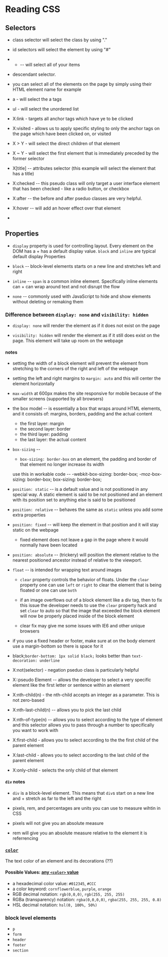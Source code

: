 # Reading CSS

## Selectors

* class selector will select the class by using "."
* id selectors will select the element by using "#"
* * -- will select all of your items

* descendant selector.

* you can select all of the elements on the page by simply using their HTML element name for example

* a - will select the a tags

* ul - will select the unordered list

* X:link - targets all anchor tags which have ye to be clicked

* X:visited - allows us to apply specific styling to only the anchor tags on the page which have been clicked on, or visited

* X > Y - will select the direct children of that element

* X ~ Y - will select the first element that is immediately preceded by the former selector

* X[title] -- attributes selector (this example will select the element that has a title)

* X:checked -- this pseudo class will only target a user interface element that has been checked - like a radio button, or checkbox

* X:after -- the before and after pseduo classes are very helpful.

* X:hover -- will add an hover effect over that element

*


## Properties

* `display` property is used for controlling layout. Every element on the DOM has a +
   has a default display value. `block` and `inline` are typical default display Properties

* `block` -- block-level elements starts on a new line and stretches left and right
* `inline` -- `span` is a common inline element. Specifically inline elements can +
              can wrap around text and not disrupt the flow
* `none` -- commonly used with JavaScript to hide and show elements without deleting or remaking them

### Difference between `display: none` and `visibility: hidden`

* `display: none` will render the element as if it does not exist on the page

* `visibility: hidden` will render the element as if it still does exist on the page. This element will take up room on the webpage


#### notes

+ setting the width of a block element will prevent the element from stretching to the corners of the right and left of the webpage

+ setting the left and right margins to `margin: auto` and this will center the element horizontally

+ `max-width` at 600px makes the site responsive for mobile because of the smaller screens (supported by all browsers)

+ the box model -- is essentially a box that wraps around HTML elements, and it consists of: margins, borders, padding and the actual content

    * the first layer: margin
    * the second layer: border
    * the third layer: padding
    * the last layer: the actual content

+ `box-sizing` --
    * `box-sizing: border-box` on an element, the padding and border of that element no longer increase its width

  use this in workable code --
  -webkit-box-sizing: border-box;
     -moz-box-sizing: border-box;
          box-sizing: border-box;


+ `position: static` -- is a default value and is not positioned in any special way. A static element is said to be not positioned and an element with its position set to anything else is said to be positioned

+ `position: relative` -- behaves the same as `static` unless you add some extra properties

+ `position: fixed` -- will keep the element in that position and it will stay static on the webpage

    * fixed element does not leave a gap in the page where it would normally have been located

+ `position: absolute` -- (trickery) will position the element relative to the nearest positioned ancestor instead of relative to the viewport.

+ `float` -- is intended for wrapping text around images

   * `clear` property controls the behavior of floats. Under the `clear` property one can use `left` or `right` to clear the element that is being floated or one can use `both`

   * if an image overflows out of a block element like a div tag, then to fix this issue the developer needs to use the `clear` property hack and set `clear` to auto so that the image that exceeded the block element will now be properly placed inside of the block element

  * clear fix may give me some issues with IE6 and other unique browsers

+ if you use a fixed header or footer, make sure at on the body element use a margin-bottom so there is space for it

+ black;`border-bottom: 1px solid black;` looks better than `text-decoration: underline`

+ X:not(selector) - negation pseduo class is particularly helpful

+ X::pseudo Element -- allows the developer to select a very specific element like the first letter or sentence within an element

+ X:nth-child(n) - the nth-child accepts an integer as a parameter. This is not zero-based

+ X:nth-last-child(n) -- allows you to pick the last child

+ X:nth-of-type(n) -- allows you to select according to the type of element and this selector allows you to pass through a number to specifically you want to work with

+ X:first-child - allows you to select according to the the first child of the parent element

+ X:last-child - allows you to select according to the last child of the parent element

+ X:only-child - selects the only child of that element

#### `div` notes

* `div` is a block-level element. This means that `div`s start on a new line and +
  stretch as far to the left and the right

+ pixels, rem, and percentages are units you can use to measure wihtin in CSS

+ pixels will not give you an absolute measure

+ rem will give you an absolute measure relative to the element it is referrencing

### [`color`](https://developer.mozilla.org/en-US/docs/Web/CSS/color)

The text color of an element and its decorations (??)

#### Possible Values: [any `<color>` value](https://developer.mozilla.org/en-US/docs/Web/CSS/color_value)

* a hexadecimal color value: `#012345`, `#CCC`
* a color keyword: `cornflowerblue`, `purple`, `orange`
* RGB decimal notation: `rgb(0,0,0)`, `rgb(255, 255, 255)`
* RGBa (transparency) notation: `rgba(0,0,0,0)`, `rgba(255, 255, 255, 0.8)`
* HSL decimal notation: `hsl(0, 100%, 50%)`

### block level elements

* `p`
* `form`
* `header`
* `footer`
* `section`
